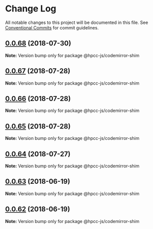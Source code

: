 # Change Log

All notable changes to this project will be documented in this file.
See [Conventional Commits](https://conventionalcommits.org) for commit guidelines.

<a name="0.0.68"></a>
## [0.0.68](https://github.com/hpcc-systems/Visualization/compare/@hpcc-js/codemirror-shim@0.0.67...@hpcc-js/codemirror-shim@0.0.68) (2018-07-30)




**Note:** Version bump only for package @hpcc-js/codemirror-shim

<a name="0.0.67"></a>
## [0.0.67](https://github.com/hpcc-systems/Visualization/compare/@hpcc-js/codemirror-shim@0.0.66...@hpcc-js/codemirror-shim@0.0.67) (2018-07-28)




**Note:** Version bump only for package @hpcc-js/codemirror-shim

<a name="0.0.66"></a>
## [0.0.66](https://github.com/hpcc-systems/Visualization/compare/@hpcc-js/codemirror-shim@0.0.65...@hpcc-js/codemirror-shim@0.0.66) (2018-07-28)




**Note:** Version bump only for package @hpcc-js/codemirror-shim

<a name="0.0.65"></a>
## [0.0.65](https://github.com/hpcc-systems/Visualization/compare/@hpcc-js/codemirror-shim@0.0.64...@hpcc-js/codemirror-shim@0.0.65) (2018-07-28)




**Note:** Version bump only for package @hpcc-js/codemirror-shim

<a name="0.0.64"></a>
## [0.0.64](https://github.com/hpcc-systems/Visualization/compare/@hpcc-js/codemirror-shim@0.0.63...@hpcc-js/codemirror-shim@0.0.64) (2018-07-27)




**Note:** Version bump only for package @hpcc-js/codemirror-shim

<a name="0.0.63"></a>
## [0.0.63](https://github.com/hpcc-systems/Visualization/compare/@hpcc-js/codemirror-shim@0.0.62...@hpcc-js/codemirror-shim@0.0.63) (2018-06-19)




**Note:** Version bump only for package @hpcc-js/codemirror-shim

<a name="0.0.62"></a>
## [0.0.62](https://github.com/hpcc-systems/Visualization/compare/@hpcc-js/codemirror-shim@0.0.61...@hpcc-js/codemirror-shim@0.0.62) (2018-06-19)




**Note:** Version bump only for package @hpcc-js/codemirror-shim
